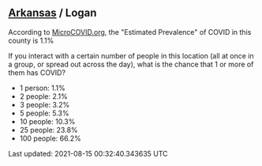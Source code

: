 
## [Arkansas](/united-states/arkansas) / Logan

According to [MicroCOVID.org](http://microcovid.org),
the "Estimated Prevalence" of COVID in this county is 1.1%

If you interact with a certain number of people in this location
(all at once in a group, or spread out across the day), what is the chance that
1 or more of them has COVID?

- 1 person: 1.1%
- 2 people: 2.1%
- 3 people: 3.2%
- 5 people: 5.3%
- 10 people: 10.3%
- 25 people: 23.8%
- 100 people: 66.2%

Last updated: 2021-08-15 00:32:40.343635 UTC
